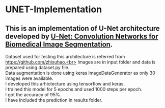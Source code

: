 # UNET-Implementation

This is an implementation of U-Net architecture developed by [U-Net: Convolution Networks for Biomedical Image Segmentation](https://arxiv.org/pdf/1505.04597.pdf).
---
Dataset used for testing this architecture is referred from https://github.com/zhixuhao.<br>
Images are in input folder and data is prepared using dataset.py file.<br>
Data augmentation is done using keras ImageDataGenerator as only 30 images were available.<br>
I developed this arhictecture using tensorflow and keras.<br>
I trained this model for 5 epochs and used 1000 steps per epoch.<br>
I got the accuracy of 95%.<br>
I have included the prediction in results folder.
